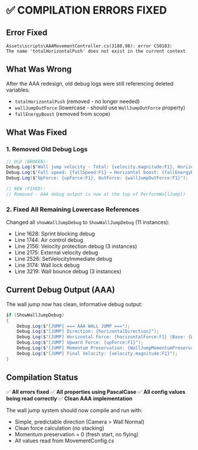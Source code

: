 # ✅ COMPILATION ERRORS FIXED

## Error Fixed
```
Assets\scripts\AAAMovementController.cs(3188,98): error CS0103: 
The name 'totalHorizontalPush' does not exist in the current context
```

## What Was Wrong

After the AAA redesign, old debug logs were still referencing deleted variables:
- `totalHorizontalPush` (removed - no longer needed)
- `wallJumpOutForce` (lowercase - should use `WallJumpOutForce` property)
- `fallEnergyBoost` (removed from scope)

## What Was Fixed

### 1. Removed Old Debug Logs
```csharp
// OLD (BROKEN):
Debug.Log($"Wall jump velocity - Total: {velocity.magnitude:F1}, Horizontal: {totalHorizontalPush.magnitude:F1}, Vertical: {upForce:F1}");
Debug.Log($"Fall speed: {fallSpeed:F1} → Horizontal boost: {fallEnergyBoost:F1}");
Debug.Log($"UpForce: {upForce:F1}, OutForce: {wallJumpOutForce:F1}");

// NEW (FIXED):
// Removed - AAA debug output is now at the top of PerformWallJump()
```

### 2. Fixed All Remaining Lowercase References
Changed all `showWallJumpDebug` to `ShowWallJumpDebug` (11 instances):
- Line 1628: Sprint blocking debug
- Line 1744: Air control debug
- Line 2156: Velocity protection debug (3 instances)
- Line 2175: External velocity debug
- Line 2526: SetVelocityImmediate debug
- Line 3174: Wall lock debug
- Line 3219: Wall bounce debug (3 instances)

## Current Debug Output (AAA)

The wall jump now has clean, informative debug output:
```csharp
if (ShowWallJumpDebug)
{
    Debug.Log($"[JUMP] === AAA WALL JUMP ===");
    Debug.Log($"[JUMP] Direction: {horizontalDirection}");
    Debug.Log($"[JUMP] Horizontal Force: {horizontalForce:F1} (Base: {WallJumpOutForce:F1}, Camera: {WallJumpCameraDirectionBoost:F1}, Fall: {fallEnergyBoost:F1})");
    Debug.Log($"[JUMP] Upward Force: {upForce:F1}");
    Debug.Log($"[JUMP] Momentum Preservation: {WallJumpMomentumPreservation:F2}");
    Debug.Log($"[JUMP] Final Velocity: {velocity.magnitude:F1}");
}
```

## Compilation Status

✅ **All errors fixed**
✅ **All properties using PascalCase**
✅ **All config values being read correctly**
✅ **Clean AAA implementation**

The wall jump system should now compile and run with:
- Simple, predictable direction (Camera > Wall Normal)
- Clean force calculation (no stacking)
- Momentum preservation = 0 (fresh start, no flying)
- All values read from MovementConfig.cs
